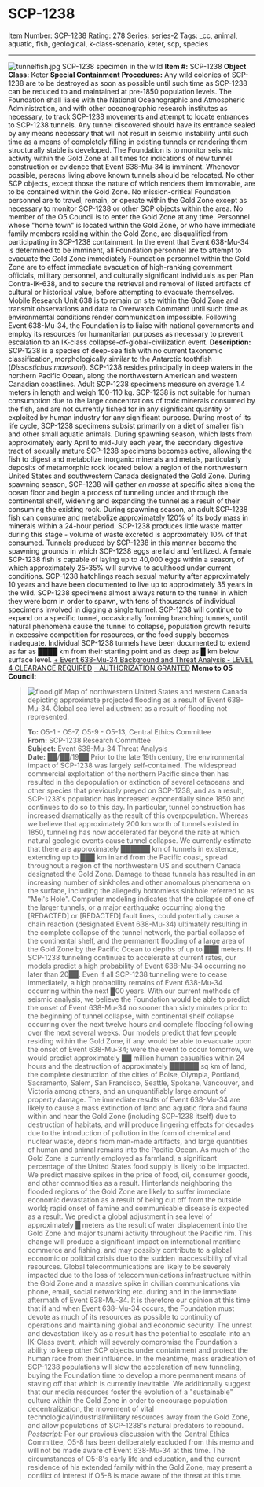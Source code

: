 # SCP-1238
Item Number: SCP-1238
Rating: 278
Series: series-2
Tags: _cc, animal, aquatic, fish, geological, k-class-scenario, keter, scp, species

---

![tunnelfish.jpg](https://scp-wiki.wdfiles.com/local--files/scp-1238/tunnelfish.jpg)
SCP-1238 specimen in the wild
**Item #:** SCP-1238
**Object Class:** Keter
**Special Containment Procedures:** Any wild colonies of SCP-1238 are to be destroyed as soon as possible until such time as SCP-1238 can be reduced to and maintained at pre-1850 population levels. The Foundation shall liaise with the National Oceanographic and Atmospheric Administration, and with other oceanographic research institutes as necessary, to track SCP-1238 movements and attempt to locate entrances to SCP-1238 tunnels. Any tunnel discovered should have its entrance sealed by any means necessary that will not result in seismic instability until such time as a means of completely filling in existing tunnels or rendering them structurally stable is developed.
The Foundation is to monitor seismic activity within the Gold Zone at all times for indications of new tunnel construction or evidence that Event 638-Mu-34 is imminent. Whenever possible, persons living above known tunnels should be relocated. No other SCP objects, except those the nature of which renders them immovable, are to be contained within the Gold Zone. No mission-critical Foundation personnel are to travel, remain, or operate within the Gold Zone except as necessary to monitor SCP-1238 or other SCP objects within the area. No member of the O5 Council is to enter the Gold Zone at any time. Personnel whose "home town" is located within the Gold Zone, or who have immediate family members residing within the Gold Zone, are disqualified from participating in SCP-1238 containment.
In the event that Event 638-Mu-34 is determined to be imminent, all Foundation personnel are to attempt to evacuate the Gold Zone immediately Foundation personnel within the Gold Zone are to effect immediate evacuation of high-ranking government officials, military personnel, and culturally significant individuals as per Plan Contra-IK-638, and to secure the retrieval and removal of listed artifacts of cultural or historical value, before attempting to evacuate themselves. Mobile Research Unit 638 is to remain on site within the Gold Zone and transmit observations and data to Overwatch Command until such time as environmental conditions render communication impossible. Following Event 638-Mu-34, the Foundation is to liaise with national governments and employ its resources for humanitarian purposes as necessary to prevent escalation to an IK-class collapse-of-global-civilization event.
**Description:** SCP-1238 is a species of deep-sea fish with no current taxonomic classification, morphologically similar to the Antarctic toothfish (_Dissostichus mawsoni_). SCP-1238 resides principally in deep waters in the northern Pacific Ocean, along the northwestern American and western Canadian coastlines. Adult SCP-1238 specimens measure on average 1.4 meters in length and weigh 100-110 kg. SCP-1238 is not suitable for human consumption due to the large concentrations of toxic minerals consumed by the fish, and are not currently fished for in any significant quantity or exploited by human industry for any significant purpose.
During most of its life cycle, SCP-1238 specimens subsist primarily on a diet of smaller fish and other small aquatic animals. During spawning season, which lasts from approximately early April to mid-July each year, the secondary digestive tract of sexually mature SCP-1238 specimens becomes active, allowing the fish to digest and metabolize inorganic minerals and metals, particularly deposits of metamorphic rock located below a region of the northwestern United States and southwestern Canada designated the Gold Zone. During spawning season, SCP-1238 will gather _en masse_ at specific sites along the ocean floor and begin a process of tunneling under and through the continental shelf, widening and expanding the tunnel as a result of their consuming the existing rock. During spawning season, an adult SCP-1238 fish can consume and metabolize approximately 120% of its body mass in minerals within a 24-hour period. SCP-1238 produces little waste matter during this stage - volume of waste excreted is approximately 10% of that consumed.
Tunnels produced by SCP-1238 in this manner become the spawning grounds in which SCP-1238 eggs are laid and fertilized. A female SCP-1238 fish is capable of laying up to 40,000 eggs within a season, of which approximately 25-35% will survive to adulthood under current conditions. SCP-1238 hatchlings reach sexual maturity after approximately 10 years and have been documented to live up to approximately 35 years in the wild.
SCP-1238 specimens almost always return to the tunnel in which they were born in order to spawn, with tens of thousands of individual specimens involved in digging a single tunnel. SCP-1238 will continue to expand on a specific tunnel, occasionally forming branching tunnels, until natural phenomena cause the tunnel to collapse, population growth results in excessive competition for resources, or the food supply becomes inadequate. Individual SCP-1238 tunnels have been documented to extend as far as ████ km from their starting point and as deep as █ km below surface level.
[\+ Event 638-Mu-34 Background and Threat Analysis - LEVEL 4 CLEARANCE REQUIRED](javascript:;)
[\- AUTHORIZATION GRANTED](javascript:;)
**Memo to O5 Council:**
> ![flood.gif](https://scp-wiki.wdfiles.com/local--files/scp-1238/flood.gif)
> Map of northwestern United States and western Canada depicting approximate projected flooding as a result of Event 638-Mu-34. Global sea level adjustment as a result of flooding not represented.
>   
>  **To:** O5-1 - O5-7, O5-9 - O5-13, Central Ethics Committee  
>  **From:** SCP-1238 Research Committee  
>  **Subject:** Event 638-Mu-34 Threat Analysis  
>  **Date:** ██/██/19██ 
> Prior to the late 19th century, the environmental impact of SCP-1238 was largely self-contained. The widespread commercial exploitation of the northern Pacific since then has resulted in the depopulation or extinction of several cetaceans and other species that previously preyed on SCP-1238, and as a result, SCP-1238's population has increased exponentially since 1850 and continues to do so to this day.
> In particular, tunnel construction has increased dramatically as the result of this overpopulation. Whereas we believe that approximately 200 km worth of tunnels existed in 1850, tunneling has now accelerated far beyond the rate at which natural geologic events cause tunnel collapse. We currently estimate that there are approximately ██████ km of tunnels in existence, extending up to ███ km inland from the Pacific coast, spread throughout a region of the northwestern US and southern Canada designated the Gold Zone.
> Damage to these tunnels has resulted in an increasing number of sinkholes and other anomalous phenomena on the surface, including the allegedly bottomless sinkhole referred to as "Mel's Hole". Computer modeling indicates that the collapse of one of the larger tunnels, or a major earthquake occurring along the [REDACTED] or [REDACTED] fault lines, could potentially cause a chain reaction (designated Event 638-Mu-34) ultimately resulting in the complete collapse of the tunnel network, the partial collapse of the continental shelf, and the permanent flooding of a large area of the Gold Zone by the Pacific Ocean to depths of up to ███ meters. If SCP-1238 tunneling continues to accelerate at current rates, our models predict a high probability of Event 638-Mu-34 occurring no later than 20██. Even if all SCP-1238 tunneling were to cease immediately, a high probability remains of Event 638-Mu-34 occurring within the next █00 years.
> With our current methods of seismic analysis, we believe the Foundation would be able to predict the onset of Event 638-Mu-34 no sooner than sixty minutes prior to the beginning of tunnel collapse, with continental shelf collapse occurring over the next twelve hours and complete flooding following over the next several weeks. Our models predict that few people residing within the Gold Zone, if any, would be able to evacuate upon the onset of Event 638-Mu-34; were the event to occur tomorrow, we would predict approximately ██ million human casualties within 24 hours and the destruction of approximately ██████ sq km of land, the complete destruction of the cities of Boise, Olympia, Portland, Sacramento, Salem, San Francisco, Seattle, Spokane, Vancouver, and Victoria among others, and an unquantifiably large amount of property damage.
> The immediate results of Event 638-Mu-34 are likely to cause a mass extinction of land and aquatic flora and fauna within and near the Gold Zone (including SCP-1238 itself) due to destruction of habitats, and will produce lingering effects for decades due to the introduction of pollution in the form of chemical and nuclear waste, debris from man-made artifacts, and large quantities of human and animal remains into the Pacific Ocean. As much of the Gold Zone is currently employed as farmland, a significant percentage of the United States food supply is likely to be impacted. We predict massive spikes in the price of food, oil, consumer goods, and other commodities as a result. Hinterlands neighboring the flooded regions of the Gold Zone are likely to suffer immediate economic devastation as a result of being cut off from the outside world; rapid onset of famine and communicable disease is expected as a result.
> We predict a global adjustment in sea level of approximately █ meters as the result of water displacement into the Gold Zone and major tsunami activity throughout the Pacific rim. This change will produce a significant impact on international maritime commerce and fishing, and may possibly contribute to a global economic or political crisis due to the sudden inaccessibility of vital resources. Global telecommunications are likely to be severely impacted due to the loss of telecommunications infrastructure within the Gold Zone and a massive spike in civilian communications via phone, email, social networking etc. during and in the immediate aftermath of Event 638-Mu-34.
> It is therefore our opinion at this time that if and when Event 638-Mu-34 occurs, the Foundation must devote as much of its resources as possible to continuity of operations and maintaining global and economic security. The unrest and devastation likely as a result has the potential to escalate into an IK-Class event, which will severely compromise the Foundation's ability to keep other SCP objects under containment and protect the human race from their influence. In the meantime, mass eradication of SCP-1238 populations will slow the acceleration of new tunneling, buying the Foundation time to develop a more permanent means of staving off that which is currently inevitable. We additionally suggest that our media resources foster the evolution of a "sustainable" culture within the Gold Zone in order to encourage population decentralization, the movement of vital technological/industrial/military resources away from the Gold Zone, and allow populations of SCP-1238's natural predators to rebound.
> _Postscript:_ Per our previous discussion with the Central Ethics Committee, O5-8 has been deliberately excluded from this memo and will not be made aware of Event 638-Mu-34 at this time. The circumstances of O5-8's early life and education, and the current residence of his extended family within the Gold Zone, may present a conflict of interest if O5-8 is made aware of the threat at this time.